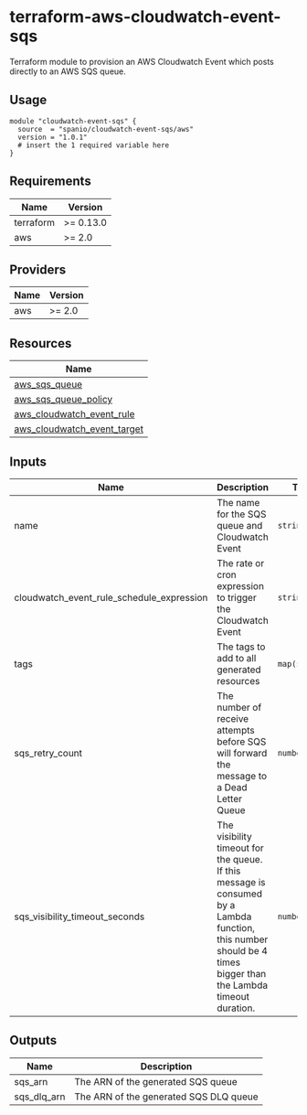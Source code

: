 # terraform-aws-cloudwatch-event-sqs

Terraform module to provision an AWS Cloudwatch Event which posts directly to an AWS SQS queue.

## Usage

```hcl
module "cloudwatch-event-sqs" {
  source  = "spanio/cloudwatch-event-sqs/aws"
  version = "1.0.1"
  # insert the 1 required variable here
}
```

## Requirements

| Name | Version |
|------|---------|
| terraform | >= 0.13.0 |
| aws | >= 2.0 |

## Providers

| Name | Version |
|------|---------|
| aws | >= 2.0 |

## Resources

| Name |
|------|
| [aws_sqs_queue](https://registry.terraform.io/providers/hashicorp/aws/latest/docs/resources/sqs_queue) |
| [aws_sqs_queue_policy](https://registry.terraform.io/providers/hashicorp/aws/latest/docs/resources/sqs_queue_policy) |
| [aws_cloudwatch_event_rule](https://registry.terraform.io/providers/hashicorp/aws/latest/docs/resources/cloudwatch_event_rule) |
| [aws_cloudwatch_event_target](https://registry.terraform.io/providers/hashicorp/aws/latest/docs/resources/cloudwatch_event_target) |


## Inputs

| Name | Description | Type | Default | Required |
|------|-------------|------|---------|:--------:|
| name |The name for the SQS queue and Cloudwatch Event | `string` | `cloudwatch-sqs` | no |
| cloudwatch_event_rule_schedule_expression |The rate or cron expression to trigger the Cloudwatch Event | `string` | `null` | yes |
| tags |The tags to add to all generated resources | `map(string)` | `{}` | no |
| sqs_retry_count |The number of receive attempts before SQS will forward the message to a Dead Letter Queue | `number` | `3` | no |
| sqs_visibility_timeout_seconds |The visibility timeout for the queue. If this message is consumed by a Lambda function, this number should be 4 times bigger than the Lambda timeout duration. | `number` | `30` | no |

## Outputs

| Name | Description |
|------|-------------|
| sqs_arn | The ARN of the generated SQS queue |
| sqs_dlq_arn | The ARN of the generated SQS DLQ queue |
